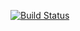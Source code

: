 [![Build Status](https://travis-ci.org/bparrish206/Cold.svg?branch=dev)](https://travis-ci.org/bparrish206/Cold)
